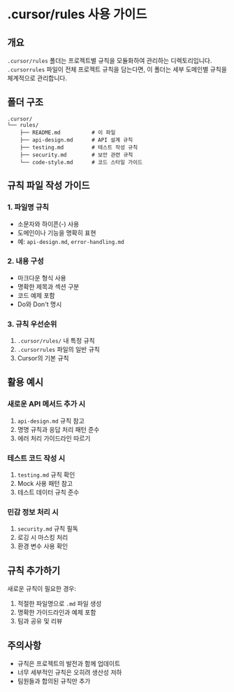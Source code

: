 # .cursor/rules 사용 가이드

## 개요
`.cursor/rules` 폴더는 프로젝트별 규칙을 모듈화하여 관리하는 디렉토리입니다.
`.cursorrules` 파일이 전체 프로젝트 규칙을 담는다면, 이 폴더는 세부 도메인별 규칙을 체계적으로 관리합니다.

## 폴더 구조
```
.cursor/
└── rules/
    ├── README.md          # 이 파일
    ├── api-design.md      # API 설계 규칙
    ├── testing.md         # 테스트 작성 규칙
    ├── security.md        # 보안 관련 규칙
    └── code-style.md      # 코드 스타일 가이드
```

## 규칙 파일 작성 가이드

### 1. 파일명 규칙
- 소문자와 하이픈(-) 사용
- 도메인이나 기능을 명확히 표현
- 예: `api-design.md`, `error-handling.md`

### 2. 내용 구성
- 마크다운 형식 사용
- 명확한 제목과 섹션 구분
- 코드 예제 포함
- Do와 Don't 명시

### 3. 규칙 우선순위
1. `.cursor/rules/` 내 특정 규칙
2. `.cursorrules` 파일의 일반 규칙
3. Cursor의 기본 규칙

## 활용 예시

### 새로운 API 메서드 추가 시
1. `api-design.md` 규칙 참고
2. 명명 규칙과 응답 처리 패턴 준수
3. 에러 처리 가이드라인 따르기

### 테스트 코드 작성 시
1. `testing.md` 규칙 확인
2. Mock 사용 패턴 참고
3. 테스트 데이터 규칙 준수

### 민감 정보 처리 시
1. `security.md` 규칙 필독
2. 로깅 시 마스킹 처리
3. 환경 변수 사용 확인

## 규칙 추가하기
새로운 규칙이 필요한 경우:
1. 적절한 파일명으로 `.md` 파일 생성
2. 명확한 가이드라인과 예제 포함
3. 팀과 공유 및 리뷰

## 주의사항
- 규칙은 프로젝트의 발전과 함께 업데이트
- 너무 세부적인 규칙은 오히려 생산성 저하
- 팀원들과 합의된 규칙만 추가 